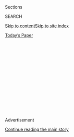 <div id="app">

<div>

<div>

<div>

<div class="NYTAppHideMasthead css-1q2w90k e1suatyy0">

<div class="section css-ui9rw0 e1suatyy2">

<div class="css-eph4ug er09x8g0">

<div class="css-6n7j50">

</div>

<span class="css-1dv1kvn">Sections</span>

<div class="css-10488qs">

<span class="css-1dv1kvn">SEARCH</span>

</div>

[Skip to content](#site-content)[Skip to site index](#site-index)

</div>

<div class="css-10698na e1huz5gh0">

</div>

</div>

<div id="masthead-bar-one" class="section hasLinks css-15hmgas e1csuq9d3">

<div class="css-uqyvli e1csuq9d0">

</div>

<div class="css-1uqjmks e1csuq9d1">

</div>

<div class="css-9e9ivx">

[](https://myaccount.nytimes.com/auth/login?response_type=cookie&client_id=vi)

</div>

<div class="css-1bvtpon e1csuq9d2">

[Today’s Paper](https://www.nytimes.com/section/todayspaper)

</div>

</div>

</div>

</div>

<div data-aria-hidden="false">

<div id="site-content" role="main">

<div>

<div class="css-1aor85t" style="opacity:0.000000001;z-index:-1;visibility:hidden">

<div class="css-1hqnpie">

<div class="css-epjblv">

<span class="css-17xtcya">[Opinion](/section/opinion)</span><span class="css-x15j1o">|</span><span class="css-fwqvlz">Trump’s
Napalm Politics? They Began With Newt</span>

</div>

<div class="css-k008qs">

<div class="css-1iwv8en">

<span class="css-18z7m18"></span>

<div>

</div>

</div>

<span class="css-1n6z4y">https://nyti.ms/3i7c0gq</span>

<div class="css-1705lsu">

<div class="css-4xjgmj">

<div class="css-4skfbu" role="toolbar" data-aria-label="Social Media Share buttons, Save button, and Comments Panel with current comment count" data-testid="share-tools">

  - 
  - 
  - 
  - 
    
    <div class="css-6n7j50">
    
    </div>

  - 
  - 

</div>

</div>

</div>

</div>

</div>

</div>

<div id="NYT_TOP_BANNER_REGION" class="css-13pd83m">

</div>

<div id="top-wrapper" class="css-1sy8kpn">

<div id="top-slug" class="css-l9onyx">

Advertisement

</div>

[Continue reading the main story](#after-top)

<div class="ad top-wrapper" style="text-align:center;height:100%;display:block;min-height:250px">

<div id="top" class="place-ad" data-position="top" data-size-key="top">

</div>

</div>

<div id="after-top">

</div>

</div>

<div>

<div class="css-v5btjw etb61u70">

<div class="css-v05ibm etb61u71">

[Opinion](/section/opinion)

</div>

</div>

<div id="sponsor-wrapper" class="css-1hyfx7x">

<div id="sponsor-slug" class="css-19vbshk">

Supported by

</div>

[Continue reading the main story](#after-sponsor)

<div id="sponsor" class="ad sponsor-wrapper" style="text-align:center;height:100%;display:block">

</div>

<div id="after-sponsor">

</div>

</div>

<div class="css-186x18t">

</div>

<div class="css-1vkm6nb ehdk2mb0">

# Trump’s Napalm Politics? They Began With Newt

</div>

Gingrich wrote the playbook for it all. The nastiness, the contempt for
norms, the transformation of political opponents into enemies.

<div class="css-18e8msd">

<div class="css-vp77d3 epjyd6m0">

<div class="css-1p10dcb ey68jwv0" data-aria-hidden="true">

[![Jennifer
Senior](https://static01.nyt.com/images/2018/10/26/opinion/jennifer-senior/jennifer-senior-thumbLarge.png
"Jennifer Senior")](https://www.nytimes.com/by/jennifer-senior)

</div>

<div class="css-1baulvz">

By [<span class="css-1baulvz last-byline" itemprop="name">Jennifer
Senior</span>](https://www.nytimes.com/by/jennifer-senior)

<div class="css-8atqhb">

Opinion columnist

</div>

</div>

</div>

  - June 28, 2020

  - 
    
    <div class="css-4xjgmj">
    
    <div class="css-d8bdto" role="toolbar" data-aria-label="Social Media Share buttons, Save button, and Comments Panel with current comment count" data-testid="share-tools">
    
      - 
      - 
      - 
      - 
        
        <div class="css-6n7j50">
        
        </div>
    
      - 
      - 
    
    </div>
    
    </div>

</div>

<div class="css-79elbk" data-testid="photoviewer-wrapper">

<div class="css-z3e15g" data-testid="photoviewer-wrapper-hidden">

</div>

<div class="css-1a48zt4 ehw59r15" data-testid="photoviewer-children">

![<span class="css-16f3y1r e13ogyst0" data-aria-hidden="true">Newt
Gingrich during the Republican National Convention in Cleveland in
2016.</span><span class="css-cnj6d5 e1z0qqy90" itemprop="copyrightHolder"><span class="css-1ly73wi e1tej78p0">Credit...</span><span><span>Doug
Mills/The New York
Times</span></span></span>](https://static01.nyt.com/images/2020/06/28/opinion/28Senior/merlin_110121425_ff630430-e6d2-4779-b767-9d43850923c1-articleLarge.jpg?quality=75&auto=webp&disable=upscale)

</div>

</div>

</div>

<div class="section meteredContent css-1r7ky0e" name="articleBody" itemprop="articleBody">

<div class="css-1fanzo5 StoryBodyCompanionColumn">

<div class="css-53u6y8">

Approximately one billion news cycles ago — which is to say, on June 9 —
a businesswoman named Marjorie Taylor Greene finished first in the
Republican primary in Georgia’s deeply conservative 14th Congressional
District, northwest of Atlanta, which means that after a runoff she’s
all but assured a seat in the House of Representatives next year.

Unfortunately, she is a cheerful bigot and conspiracy-theory
fluffernutter. She subscribes to
[QAnon](https://www.nytimes.com/2020/06/18/us/politics/qanon-candidates.html?searchResultPosition=1),
the far-right fever dream that says Donald Trump is under siege from a
cabal of deep-state saboteurs, some of whom run a pedophile ring; she
says African-Americans are being held back primarily by “gangs.” (She’s
left behind a contrail of
[unsavory](https://www.youtube.com/watch?v=2rtYok4fdbQ&feature=youtu.be)
[videos](https://www.politico.com/news/2020/06/17/house-republicans-condemn-gop-candidate-racist-videos-325579)
through cyberspace, if you’d care to Google.)

The House Republican leadership is [trying to
distance](https://www.nytimes.com/2020/06/17/us/marjorie-taylor-greene-georgia.html)
itself from this woman, as if she belongs to some other party from a
faraway galaxy. She doesn’t. Her politics are Trumpism distilled. And
Trumpism itself isn’t a style and philosophy that began in 2016, with
Trump’s election, or even in 2010, with the Tea Party. It began 40-odd
years ago, in Greene’s own state, with the election of a different
politician just two districts over.

I’m talking about Newt. You really could argue that today’s napalm
politics began with Newt.

The normalization of personal destruction. The contempt for custom. The
media-baiting, the annihilation of bipartisan comity, the delegitimizing
of institutions.

</div>

</div>

<div class="css-1fanzo5 StoryBodyCompanionColumn">

<div class="css-53u6y8">

“Gingrich had planted; Trump had reaped,” writes the Princeton historian
Julian Zelizer in the prologue to his [forthcoming
book,](https://www.nytimes.com/2020/06/24/books/new-july-books.html)
“Burning Down the House: Newt Gingrich, the Fall of a Speaker, and the
Rise of a New Republican Party.”

I recently read Zelizer’s book with morbid fascination. My first real
job in journalism was as a reporter for the The Hill newspaper the year
it launched, in 1994, which happened to be the same year Republicans won
control of the House, overturning four decades of Democratic rule. (I
wrote nothing memorable that day, but I did come up with our banner
headline: “It’s Reigning Republicans.”)

Gingrich became speaker the following January. It was a stunning
development. Previous speakers, no matter how partisan they were, tended
to work, lunch and [even
drink](https://campaignstops.blogs.nytimes.com/2012/10/05/frenemies-a-love-story/)
across the aisle. The only kind of cocktails Gingrich was partial to
were Molotovs.

He conceived of governing as war. Democrats were not merely to be
defeated ideologically. They were to be immolated.

Even as an inexperienced kid, I could see his ascension was bad news.
Looking back, the parallels between then and now couldn’t be clearer.

</div>

</div>

<div class="css-1fanzo5 StoryBodyCompanionColumn">

<div class="css-53u6y8">

Democrats were devastated that a man with so much malignity and anger in
his heart could suddenly be at the helm; but in Republicans, Gingrich
had a cult.

Gingrich despised the mainstream press, breaking with tradition and
giving valuable real estate over in the Capitol [to conservative,
nativist-populist radio
hosts](https://www.washingtonpost.com/archive/lifestyle/1995/01/05/the-talkmeisters/528fe9d1-e4e7-4c51-a0a1-d5f6e2fee610/)
who spoke loudly and carried a big schtick, just as Trump gives coveted
space to the servile [One America News
Network](https://www.nytimes.com/article/oann-trump.html).

Gingrich was my introduction to Orwellian newspeak. He had this tic of
starting every other paragraph with “frankly” and then telling a lie; it
was his poker tell. Falsehoods and hyperbole came as naturally to him as
smirking. He freely trafficked [in conspiracy
theories](https://www.washingtonpost.com/archive/politics/1995/07/26/gingrich-not-convinced-foster-death-was-suicide/4003f01f-83ad-4b41-9b9c-e209344a716c/).
His PAC circulated a pamphlet for aspiring politicians who wished “to
speak like Newt.” It advised them to repeat a long list of words to
describe Democrats, including *sick, pathetic, corrupt.*

Like Trump, Gingrich was a thrice-married womanizer who’d somehow
seduced the evangelicals. He too had a skyscraping ego, nursed grudges
as if they were newborns, and lacked impulse control. In 1995, Bill
Clinton made him sit in the back of Air Force One; he responded with a
tantrum and shut down the government, prompting The New York Daily News
to run [a cartoon
cover](https://www.nydailynews.com/blogs/pageviews/newt-gingrich-crybaby-famous-daily-news-cover-explained-blog-entry-1.1637386)
of him in a diaper under the headline “Cry Baby.”

Gingrich turned the politics of white racial grievance into an art form.
They may have started with Nixon’s Southern Strategy, but Gingrich
actually *came* from the South. He intuited the backlash to
globalization, to affirmative action; the culture teemed with stories
about white men under siege. (Including the Michael Douglas movie
“[Falling
Down](https://www.nytimes.com/1993/02/26/movies/review-film-urban-horrors-all-too-familiar.html),”
about a divorced, unemployed defense contractor’s descent into armed
madness.) It wasn’t long before 1994 became known as “[The Year of the
Angry White
Male](http://ks/edition/Breaking_the_Political_Glass_Ceiling/XnHB9eQJKrkC).”

Most of Zelizer’s book is about Gingrich’s Javert-like quest to bring
down the House speaker, Jim Wright, for his shady ethics. (Gingrich
succeeded, only to later be [reprimanded and
fined](https://archive.nytimes.com/www.nytimes.com/library/politics/0122gingrich-ethics.html)
for his own ethical breaches.) Zelizer never mentions individual
parallels to Trump once he starts telling Gingrich’s story, which is
clever, because there’s no need. They hop off the page like frogs.

But the one that stands out, the one that goosepimples me even as I
type, is this: Gingrich was the first true reality TV politician. He
understood that the C-Span cameras didn’t have to be a passively
recording set of eyes. You could operatically perform for them. Early in
his career, Gingrich staged a coordinated attack on House Democrats that
drew so much fury from Speaker Tip O’Neill it earned him time on the
evening news. “I’m famous,” he crowed.

</div>

</div>

<div class="css-1fanzo5 StoryBodyCompanionColumn">

<div class="css-53u6y8">

“Conflict equals exposure equals power,” became one of his favorite
sayings. Which may as well be the motto of reality television. And
Trump.

Assuming she wins in November, Marjorie Taylor Greene will likely be
relegated to the margins of her caucus. But if Gingrich — and Trump —
have taught us anything, it’s that there’s no telling where the last
exit is on the loonytown expressway to extremism; we know only that the
guardrails get lower with each passing mile. “These are the depths to
which we’ve descended,” Zelizer told me in a phone call. “No one ever
thinks that an outlier will one day be the party’s future.”

*The Times is committed to publishing* [*a diversity of
letters*](https://www.nytimes.com/2019/01/31/opinion/letters/letters-to-editor-new-york-times-women.html)
*to the editor. We’d like to hear what you think about this or any of
our articles. Here are some*
[*tips*](https://help.nytimes.com/hc/en-us/articles/115014925288-How-to-submit-a-letter-to-the-editor)*.
And here’s our email:*
[*letters@nytimes.com*](mailto:letters@nytimes.com)*.*

*Follow The New York Times Opinion section on*
[*Facebook*](https://www.facebook.com/nytopinion)*,* [*Twitter
(@NYTopinion)*](http://twitter.com/NYTOpinion) *and*
[*Instagram*](https://www.instagram.com/nytopinion/)*.*

</div>

</div>

</div>

<div>

</div>

<div>

</div>

<div>

</div>

<div>

<div id="bottom-wrapper" class="css-1ede5it">

<div id="bottom-slug" class="css-l9onyx">

Advertisement

</div>

[Continue reading the main story](#after-bottom)

<div id="bottom" class="ad bottom-wrapper" style="text-align:center;height:100%;display:block;min-height:90px">

</div>

<div id="after-bottom">

</div>

</div>

</div>

</div>

</div>

## Site Index

<div>

</div>

## Site Information Navigation

  - [© <span>2020</span> <span>The New York Times
    Company</span>](https://help.nytimes.com/hc/en-us/articles/115014792127-Copyright-notice)

<!-- end list -->

  - [NYTCo](https://www.nytco.com/)
  - [Contact
    Us](https://help.nytimes.com/hc/en-us/articles/115015385887-Contact-Us)
  - [Work with us](https://www.nytco.com/careers/)
  - [Advertise](https://nytmediakit.com/)
  - [T Brand Studio](http://www.tbrandstudio.com/)
  - [Your Ad
    Choices](https://www.nytimes.com/privacy/cookie-policy#how-do-i-manage-trackers)
  - [Privacy](https://www.nytimes.com/privacy)
  - [Terms of
    Service](https://help.nytimes.com/hc/en-us/articles/115014893428-Terms-of-service)
  - [Terms of
    Sale](https://help.nytimes.com/hc/en-us/articles/115014893968-Terms-of-sale)
  - [Site Map](https://spiderbites.nytimes.com)
  - [Help](https://help.nytimes.com/hc/en-us)
  - [Subscriptions](https://www.nytimes.com/subscription?campaignId=37WXW)

</div>

</div>

</div>

</div>
